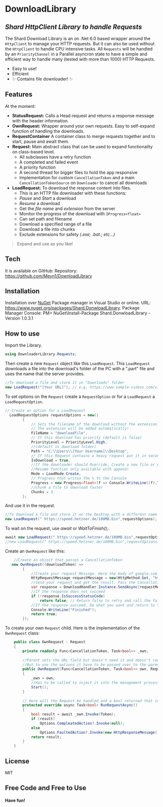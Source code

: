 ﻿# DownloadLibrary
## _Shard HttpClient Library to handle Requests_


The Shard Download Library is an on .Net 6.0 based wrapper around the `HttpClient` to manage your HTTP requests. But it can also be used without the `HttpClient` to handle CPU intensive tasks.
All `Requests` will be handled by an `PriorityChannel` in a Parallel asyncron state to have a simple and efficient way to handle many (tested with more than 1000) HTTP Requests.

- Easy to use!
- Efficient 
- ✨ Contains file downloader! ✨

## Features
At the moment:
- **StatusRequest:** Calls a Head request and returns a response message with the header information.
- **OwnRequest:** Wrapper around your own requests. Easy to self-expand function of handling the downloads.
- **RequestContainer** A container class to merge requests together and to start, pause and await them.
- **Request:** Main abstract class that can be used to expand functionality on class-based level.
    - All subclasses have a retry function
    - A completed and failed event
    - A priority function
    - A second thread for bigger files to hold the app responsive
    - Implementation for custom `CancellationToken` and a main `CancellationTokenSource` on `Downloader` to cancel all downloads
- **LoadRequest:** To download the response content into files.
  - This is an HTTP file downloader with these functions:
  - *Pause* and *Start* a download
  - *Resume* a download
  - Get the *file name* and *extension* from the server 
  - Monitor the progress of the download with `IProgress<float>`
  - Can set path and filename 
  - Download a specified range of a file
  - Download a file into chunks
  - Exclude extensions for safety _(.exe; .bat.; etc...)_

> Expand and use as you like!

## Tech
It is available on GitHub:
Repository: https://github.com/Meyn1/DownloadLibrary

## Installation

Installation over [NuGet](https://www.nuget.org/packages/Shard.DonwloadLibrary) Package manager in Visual Studio or online.
URL: https://www.nuget.org/packages/Shard.DonwloadLibrary.
Package Manager Console: PM> NuGet\Install-Package Shard.DonwloadLibrary -Version 1.0.3.1

## How to use

Import the Library.
```cs
using DownloaderLibrary.Requests;
```
Then create a new `Request` object like this `LoadRequest`.
This `LoadRequest` downloads a file into the download's folder of the PC with a ".part" file and uses the name that the server provides.
```cs
//To download a file and store it in "Downloads" folder
new LoadRequest("[Your URL]"); // e.g. https://www.sample-videos.com/video123/mkv/240/big_buck_bunny_240p_30mb.mkv
```
To set options on the `Request` create a `RequestOption` or for a `LoadRequest` a `LoadRequestOption`.
```cs
// Create an option for a LoadRequest
  LoadRequestOptions requestOptions = new()
        {
            // Sets the filename of the download without the extension
            // The extension will be added automatically!
            FileName = "downloadfile", 
            // If this download has priority (default is false)
            PriorityLevel = PriorityLevel.High, 
            //(default is download folder)
            Path = "C:\\Users\\[Your Username]\\Desktop", 
            // If this Request contains a heavy request put it in second thread (default is false)
            IsDownload = true,
            //If the downloader should Override, Create a new file or Append (default is Append)
            //Resume function only available with append!
            Mode = LoadMode.Create, 
            // Progress that writes the % to the Console
            Progress = new Progress<float>(f => Console.WriteLine((f).ToString("0.0%"))),
            //Chunk a file to download faster
            Chunks = 3
        };
```
And use it in the request.
```cs
//To download a file and store it on the Desktop with a different name
new LoadRequest(" https://speed.hetzner.de/100MB.bin",requestOptions);
```
To wait on the request, use *await* or *WaitToFinish();*.
```cs
await new LoadRequest(" https://speed.hetzner.de/100MB.bin",requestOptions).Task;
//new LoadRequest(" https://speed.hetzner.de/100MB.bin",requestOptions).WaitToFinish();
```
Create an `OwnRequest` like this:
```cs
    //Create an object that passes a CancellationToken
   new OwnRequest((downloadToken) =>
        {
            //Create your request Message. Here the body of google.com
            HttpRequestMessage requestMessage = new(HttpMethod.Get, "https://www.google.com");
            //Send your request and get the result. Pass the CancellationToken for handling it later over the Request object
            var response = DownloadHandler.Instance.SendAsync(requestMessage, downloadToken).Result;
            //If the response does not succeed
            if (!response.IsSuccessStatusCode)
                return false; // Return false to retry and call the failed method
            //If the response succeed. Do what you want and return to to finish the request
            Console.WriteLine("Finished");
            return true;
        });
```
To create your own `Request` child. Here is the implementation of the `OwnRequest` class:
```cs
    public class OwnRequest : Request
    {
        private readonly Func<CancellationToken, Task<bool>> _own;
        
        //Parent sets the URL field but doesn't need it and doesn't require a RequestOption because it creates then a new one.
        //But to use the options it have to be passed over to the parent
        public OwnRequest(Func<CancellationToken, Task<bool>> own, RequestOptions? requestOptions = null) : base(string.Empty, requestOptions)
        {
            _own = own;
            //Has to be called to inject it into the management process
            Start();
        }
        
        // Here will the Request be handled and a bool returned that indicates if it succeed
        protected override async Task<bool> RunRequestAsync()
        {
            bool result = await _own.Invoke(Token);
            if (result)
                Options.CompleatedAction?.Invoke(null);
            else
                Options.FaultedAction?.Invoke(new HttpResponseMessage());
            return result;
        }
    }
```
## License

MIT

## **Free Code** and **Free to Use**
#### Have fun!
